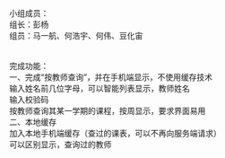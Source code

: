 小组成员：<br/>
组长：彭杨<br/>
组员：马一航、何浩宇、何伟、豆化宙<br/>
<br/>
<br/>
完成功能：<br/>
一、完成“按教师查询”，并在手机端显示，不使用缓存技术<br/>
输入姓名前几位字母，可以智能列表显示，教师姓名<br/>
输入校验码<br/>
按教师查询其某一学期的课程，按周显示，要求界面易用<br/>
二、本地缓存<br/>
加入本地手机端缓存（查过的课表，可以不再向服务端请求）<br/>
可以区别显示，查询过的教师<br/>
